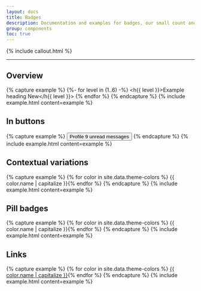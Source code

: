 ```yaml
---
layout: docs
title: Badges
description: Documentation and examples for badges, our small count and labeling component.
group: components
toc: true
---
```


{% include callout.html %}

<hr class="my-5">

## Overview

{% capture example %}
{%- for level in (1..6) -%}
<h{{ level }}>Example heading <span class="badge badge-secondary">New</span></h{{ level }}>
{% endfor %}
{% endcapture %}
{% include example.html content=example %}

## In buttons 

{% capture example %}
<button type="button" class="btn btn-primary">
  Profile <span class="badge badge-light">9</span>
  <span class="sr-only">unread messages</span>
</button>
{% endcapture %}
{% include example.html content=example %}


## Contextual variations

{% capture example %}
{% for color in site.data.theme-colors %}
<span class="badge badge-{{ color.name }}">{{ color.name | capitalize }}</span>{% endfor %}
{% endcapture %}
{% include example.html content=example %}


## Pill badges

{% capture example %}
{% for color in site.data.theme-colors %}
<span class="badge badge-pill badge-{{ color.name }}">{{ color.name | capitalize }}</span>{% endfor %}
{% endcapture %}
{% include example.html content=example %}

## Links

{% capture example %}
{% for color in site.data.theme-colors %}
<a href="#" class="badge badge-{{ color.name }}">{{ color.name | capitalize }}</a>{% endfor %}
{% endcapture %}
{% include example.html content=example %}
